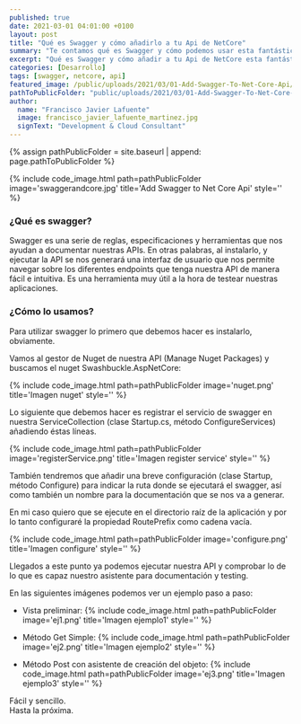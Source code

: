 ```yaml
---
published: true
date: 2021-03-01 04:01:00 +0100
layout: post
title: "Qué es Swagger y cómo añadirlo a tu Api de NetCore"
summary: "Te contamos qué es Swagger y cómo podemos usar esta fantástica herramienta que nos ayuda a documentar y testear nuestras APIs. Cuatro sencillos pasos sobre en nuestro proyecto NetCore."
excerpt: "Qué es Swagger y cómo añadir a tu Api de NetCore esta fantástica herramienta."
categories: [Desarrollo]
tags: [swagger, netcore, api]
featured_image: /public/uploads/2021/03/01-Add-Swagger-To-Net-Core-Api/swaggerandcore.jpg
pathToPublicFolder: "public/uploads/2021/03/01-Add-Swagger-To-Net-Core-Api"
author:
  name: "Francisco Javier Lafuente"
  image: francisco_javier_lafuente_martinez.jpg
  signText: "Development & Cloud Consultant"
---
```

{% assign pathPublicFolder = site.baseurl | append: page.pathToPublicFolder %}

{% include code_image.html path=pathPublicFolder
image='swaggerandcore.jpg'
title='Add Swagger to Net Core Api'
style=''
%}

### ¿Qué es swagger?

Swagger es una serie de reglas, especificaciones y herramientas que nos ayudan a documentar nuestras APIs. En otras palabras, al instalarlo, y ejecutar la API se nos generará una interfaz de usuario que nos permite navegar sobre los diferentes endpoints que tenga nuestra API de manera fácil e intuitiva. Es una herramienta muy útil a la hora de testear nuestras aplicaciones.


### ¿Cómo lo usamos?
Para utilizar swagger lo primero que debemos hacer es instalarlo, obviamente.

Vamos al gestor de Nuget de nuestra API (Manage Nuget Packages) y buscamos el nuget Swashbuckle.AspNetCore:

{% include code_image.html path=pathPublicFolder
image='nuget.png'
title='Imagen nuget'
style=''
%}

Lo siguiente que debemos hacer es registrar el servicio de swagger en nuestra ServiceCollection (clase Startup.cs, método ConfigureServices) añadiendo éstas líneas.

{% include code_image.html path=pathPublicFolder
image='registerService.png'
title='Imagen register service'
style=''
%}

También tendremos que añadir una breve configuración (clase Startup, método Configure) para indicar la ruta donde se ejecutará el swagger, así como también un nombre para la documentación que se nos va a generar.

En mi caso quiero que se ejecute en el directorio raíz de la aplicación y por lo tanto configuraré la propiedad RoutePrefix como cadena vacía.

{% include code_image.html path=pathPublicFolder
image='configure.png'
title='Imagen configure'
style=''
%}

Llegados a este punto ya podemos ejecutar nuestra API y comprobar lo de lo que es capaz nuestro asistente para documentación y testing.

En las siguientes imágenes podemos ver un ejemplo paso a paso:

- Vista preliminar:
{% include code_image.html path=pathPublicFolder
image='ej1.png'
title='Imagen ejemplo1'
style=''
%}


- Método Get Simple:
{% include code_image.html path=pathPublicFolder
image='ej2.png'
title='Imagen ejemplo2'
style=''
%}


- Método Post con asistente de creación del objeto:
{% include code_image.html path=pathPublicFolder
image='ej3.png'
title='Imagen ejemplo3'
style=''
%}



Fácil y sencillo. 
<br>Hasta la próxima.